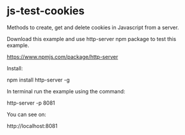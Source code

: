 # js-test-cookies

Methods to create, get and delete cookies in Javascript from a server.

Download this example and use http-server npm package to test this example.

https://www.npmjs.com/package/http-server

Install:

npm install http-server -g

In terminal run the example using the command:

http-server -p 8081

You can see on:

http://localhost:8081

